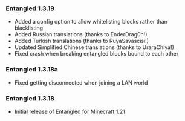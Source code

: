 ### Entangled 1.3.19
- Added a config option to allow whitelisting blocks rather than blacklisting
- Added Russian translations (thanks to EnderDrag0n!)
- Added Turkish translations (thanks to RuyaSavascisi!)
- Updated Simplified Chinese translations (thanks to UraraChiya!)
- Fixed crash when breaking entangled blocks bound to each other

### Entangled 1.3.18a
- Fixed getting disconnected when joining a LAN world

### Entangled 1.3.18
- Initial release of Entangled for Minecraft 1.21
